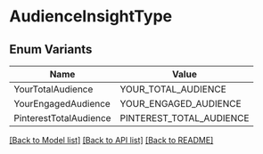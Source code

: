 # AudienceInsightType

## Enum Variants

| Name | Value |
|---- | -----|
| YourTotalAudience | YOUR_TOTAL_AUDIENCE |
| YourEngagedAudience | YOUR_ENGAGED_AUDIENCE |
| PinterestTotalAudience | PINTEREST_TOTAL_AUDIENCE |


[[Back to Model list]](../README.md#documentation-for-models) [[Back to API list]](../README.md#documentation-for-api-endpoints) [[Back to README]](../README.md)



